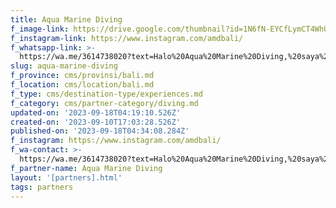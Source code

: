 ```yaml
---
title: Aqua Marine Diving
f_image-link: https://drive.google.com/thumbnail?id=1N6fN-EYCfLymCT4WhU8ySB8QhyEe4cIn
f_instagram-link: https://www.instagram.com/amdbali/
f_whatsapp-link: >-
  https://wa.me/3614738020?text=Halo%20Aqua%20Marine%20Diving,%20saya%20dapat%20info%20dari%20@loocale.id%20dan%20punya%20pertanyaan
slug: aqua-marine-diving
f_province: cms/provinsi/bali.md
f_location: cms/location/bali.md
f_type: cms/destination-type/experiences.md
f_category: cms/partner-category/diving.md
updated-on: '2023-09-18T04:19:10.526Z'
created-on: '2023-09-10T17:03:28.526Z'
published-on: '2023-09-18T04:34:08.284Z'
f_instagram: https://www.instagram.com/amdbali/
f_wa-contact: >-
  https://wa.me/3614738020?text=Halo%20Aqua%20Marine%20Diving,%20saya%20dapat%20info%20dari%20@loocale.id%20dan%20punya%20pertanyaan
f_partner-name: Aqua Marine Diving
layout: '[partners].html'
tags: partners
---
```



